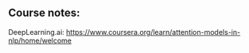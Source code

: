 ## Course notes:

DeepLearning.ai: https://www.coursera.org/learn/attention-models-in-nlp/home/welcome
